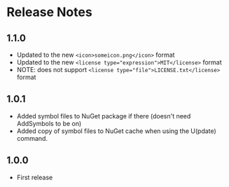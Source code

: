 # Release Notes

## 1.1.0

- Updated to the new `<icon>someicon.png</icon>` format
- Updated to the new `<license type="expression">MIT</license>` format
- NOTE: does not support `<license type="file">LICENSE.txt</license>` format

## 1.0.1

- Added symbol files to NuGet package if there (doesn't need AddSymbols to be on)
- Added copy of symbol files to NuGet cache when using the U(pdate) command.

## 1.0.0

- First release